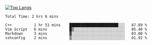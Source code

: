 [![Top Langs](https://github-readme-stats.vercel.app/api/top-langs/?username=gagahsyuja&theme=dracula&hide_border=true&border_radius=7)](https://github.com/anuraghazra/github-readme-stats)

<!--START_SECTION:waka-->

```text
Total Time: 2 hrs 6 mins

C++          1 hr 51 mins    ██████████████████████░░░   87.89 %
Vim Script   6 mins          █▒░░░░░░░░░░░░░░░░░░░░░░░   05.40 %
Markdown     3 mins          ▓░░░░░░░░░░░░░░░░░░░░░░░░   03.00 %
sshconfig    2 mins          ▒░░░░░░░░░░░░░░░░░░░░░░░░   01.92 %
```

<!--END_SECTION:waka-->
